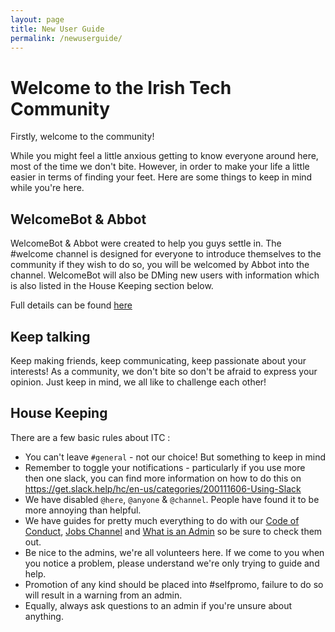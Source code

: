 ```yaml
---
layout: page
title: New User Guide	
permalink: /newuserguide/
---
```




# Welcome to the Irish Tech Community

Firstly, welcome to the community! 

While you might feel a little anxious getting to know everyone around here, most of the time we don't bite. However, in order to make your life a little easier in terms of finding your feet. Here are some things to keep in mind while you're here.

## WelcomeBot & Abbot

WelcomeBot & Abbot were created to help you guys settle in. The #welcome channel is designed for everyone to introduce themselves to the community if they wish to do so, you will be welcomed by Abbot into the channel. WelcomeBot will also be DMing new users with information which is also listed in the House Keeping section below. 

Full details can be found [here](http://irishtechcommunity.com/welcomebotabbot)

## Keep talking

Keep making friends, keep communicating, keep passionate about your interests!
As a community, we don't bite so don't be afraid to express your opinion. Just keep in mind, we all like to challenge each other! 

## House Keeping

There are a few basic rules about ITC : 

- You can't leave `#general` -  not our choice! But something to keep in mind
- Remember to toggle your notifications - particularly if you use more then one slack, you can find more information on how to do this on https://get.slack.help/hc/en-us/categories/200111606-Using-Slack
- We have disabled `@here`, `@anyone` & `@channel`. People have found it to be more annoying than helpful. 
- We have guides for pretty much everything to do with our [Code of Conduct](/codeofconduct), [Jobs Channel](/jobs-faq) and [What is an Admin](/adminguide) so be sure to check them out.
- Be nice to the admins, we're all volunteers here. If we come to you when you notice a problem, please understand we're only trying to guide and help.
- Promotion of any kind should be placed into #selfpromo, failure to do so will result in a warning from an admin.
- Equally, always ask questions to an admin if you're unsure about anything. 
